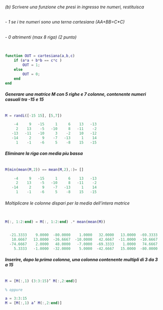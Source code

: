 ###### (b) Scrivere una funzione che presi in ingresso tre numeri, restituisca

###### - 1 se i tre numeri sono una terna cartesiana (A*A+B*B=C\*C)

###### - 0 altrimenti (max 8 riga) (2 punto)

```matlab

function OUT = cartesiana(a,b,c)
    if (a*a + b*b == c*c )
        OUT = 1;
    else
        OUT = 0;
    end
end

```

##### Generare una matrice M con 5 righe e 7 colonne, contenente numeri casuali tra -15 e 15

```matlab

M = randi([-15 15], [5,7])

    -4     9   -15     1     6    13   -13
     2    13    -5   -10     8   -11    -2
   -13   -11   -10     3    -2    10   -12
   -14     2     9    -7   -13     1    14
     1    -1    -6     5    -8    15   -15

```

##### Eliminare la riga con media piu bassa

```matlab

M(min(mean(M,2)) == mean(M,2),:)= []

    -4     9   -15     1     6    13   -13
     2    13    -5   -10     8   -11    -2
   -14     2     9    -7   -13     1    14
     1    -1    -6     5    -8    15   -15

```

###### Moltiplicare le colonne dispari per la media dell’intera matrice

```matlab

M(:, 1:2:end) = M(:, 1:2:end) .* mean(mean(M))


  -21.3333    9.0000  -80.0000    1.0000   32.0000   13.0000  -69.3333
   10.6667   13.0000  -26.6667  -10.0000   42.6667  -11.0000  -10.6667
  -74.6667    2.0000   48.0000   -7.0000  -69.3333    1.0000   74.6667
    5.3333   -1.0000  -32.0000    5.0000  -42.6667   15.0000  -80.0000

```

##### Inserire, dopo la prima colonna, una colonna contenente multipli di 3 da 3 a 15

```matlab

M = [M(:,1) (3:3:15)’ M(:,2:end)]

% oppure

a = 3:3:15
M = [M(:,1) a’ M(:,2:end)]

```
